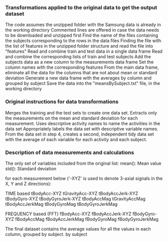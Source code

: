 ### Transformations applied to the original data to get the output dataset 

  The code assumes the unzipped folder with the Samsung data is already 
  in the working directory
  Commented lines are offered in case the data needs to be downloaded 
  and unzipped first 
  Find the name of the files containing the subjects corresponding to 
  the rows in the data files 
  Finding the file with the list of features in the unzipped folder 
  structure and read the file into "features" 
  Read and combine train and test data in a single data frame 
  Read and combine the corresponding lists of train and test subjects 
  Add the subjects data as a new column to the measurements data frame
  Set the column names with the corresponding features
  From the main data frame, eliminate all the data for the columns 
  that are not about mean or standard deviation
  Generate a new data frame with the averages by column and grouped 
  by subject
  Save the data into the "meansBySubject.txt" file, in the working 
  directory

### Original instructions for data transformations

  Merges the training and the test sets to create one data set.
  Extracts only the measurements on the mean and standard deviation 
  for each measurement.
  Uses descriptive activity names to name the activities in the data set
  Appropriately labels the data set with descriptive variable names.
  From the data set in step 4, creates a second, independent tidy data set 
  with the average of each variable for each activity and each subject.
  
### Description of data measurements and calculations

  The only set of variables included from the original list: 
    mean(): Mean value
    std(): Standard deviation
    
  for each measurement below ('-XYZ' is used to denote 3-axial signals 
  in the X, Y and Z directions):
  
  TIME based
    tBodyAcc-XYZ
    tGravityAcc-XYZ
    tBodyAccJerk-XYZ
    tBodyGyro-XYZ
    tBodyGyroJerk-XYZ
    tBodyAccMag
    tGravityAccMag
    tBodyAccJerkMag
    tBodyGyroMag
    tBodyGyroJerkMag
    
  FREQUENCY based (FFT)
    fBodyAcc-XYZ
    fBodyAccJerk-XYZ
    fBodyGyro-XYZ
    fBodyAccMag
    fBodyAccJerkMag
    fBodyGyroMag
    fBodyGyroJerkMag
    
  The final dataset contains the average values for all the values in each
  column, grouped by subject. 
  by subject
    